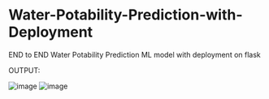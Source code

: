 # Water-Potability-Prediction-with-Deployment
END to END Water Potability Prediction ML model with deployment on flask

OUTPUT:

![image](https://user-images.githubusercontent.com/102053345/175036771-90237efd-6c69-4a4f-a60e-a5dbabfdf395.png)
![image](https://user-images.githubusercontent.com/102053345/175036921-e6fedd31-e02f-476d-a20f-edf6081a2720.png)
